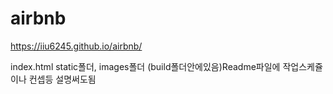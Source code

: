 # airbnb
https://iiu6245.github.io/airbnb/










index.html  static폴더, images폴더 (build폴더안에있음)Readme파일에 작업스케쥴이나 컨셉등 설명써도됨
